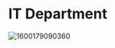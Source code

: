 # IT Department

![1600179090360](https://github.com/luosheng/it-department/assets/47009/ca121492-bbe5-4cf7-af73-28292bddf2da)
